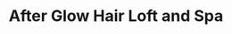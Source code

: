 ---
title: "After Glow Hair Loft and Spa"
url: /brampton/after-glow-hair-loft-and-spa/
shop: hairdresser
---